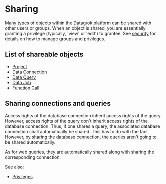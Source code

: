<!-- TITLE: Sharing -->
<!-- SUBTITLE: -->

# Sharing

Many types of objects within the Datagrok platform can be shared with other users or groups. When an object is
shared, you are essentially granting a privilege (typically, 'view' or 'edit') to grantee. See
 [security](../govern/security.md) for details on how to manage groups and privileges.

## List of shareable objects

* [Project](../overview/project.md)
* [Data Connection](../access/data-connection.md)
* [Data Query](../access/data-query.md)
* [Data Job](../access/data-job.md)
* [Function Call](../overview/functions/function-call.md)

## Sharing connections and queries

Access rights of the database connection inherit access rights of the query. However, access rights of the query don't inherit access rights of the database connection. Thus, if one shares a query, the associated database connection shall automatically be shared. This has to do with the fact However, by sharing the database connection, the queries aren't going to be shared automatically.

As for web queries, they are automatically shared along with sharing the corresponding connection.

See also:

* [Privileges](../govern/authorization.md)